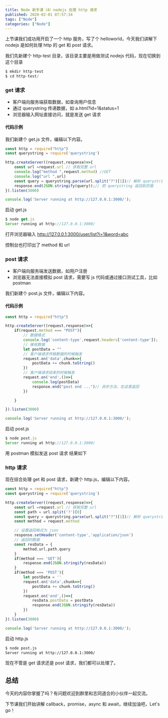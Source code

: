 ```yaml
---
title: Node 新手课（4）nodejs 处理 http 请求
published: 2020-02-01 07:57:34
tags: ["Node"]
categories: ["Node"]
---
```




上节课我们成功用开启了一个 http 服务，写了个 helloworld，今天我们讲解下 nodejs 是如何处理 http 的 get 和 post 请求。

我们先新建个 http-test 目录，该目录主要是用做测试 nodejs 代码，现在切换到这个目录

```js
$ mkdir http-test
$ cd http-test/
```

### get 请求

* 客户端向服务端获取数据，如查询用户信息
* 通过 querystring 传递数据，如 a.html?id=1&status=1
* 浏览器输入网址直接访问，就是发送 get 请求

#### 代码示例

我们新建个 get.js 文件，编辑以下内容。

```js
const http = require("http")
const querystring = require('querystring')

http.createServer((request,response)=>{
    const url =request.url // 获取完整 url
    console.log("method ",request.method) //GET
    console.log("url ",url)
    const query = querystring.parse(url.split("?")[1])// 解析 querystring
    response.end(JSON.stringify(query));// 把 querystring 返回到页面
}).listen(3000)

console.log('Server running at http://127.0.0.1:3000/');
```

启动 get.js

```js
$ node get.js
Server running at http://127.0.0.1:3000/
```

打开浏览器输入 http://127.0.0.1:3000/user/list?i=1&word=abc


控制台也打印出了 method 和 url

### post 请求

* 客户端向服务端发送数据，如用户注册
* 浏览器无法直接模拟 post 请求，需要写 js 代码或通过接口测试工具，比如 postman

我们新建个 post.js 文件，编辑以下内容。

#### 代码示例

```js
const http = require("http")

http.createServer((request,response)=>{
    if(request.method === "POST"){
        // 数据格式
        console.log('content-type',request.headers['content-type']);
        // 接收数据
        let postData = ""
        // 客户端请求传输数据的时候触发
        request.on('data',chunk=>{
            postData += chunk.toString()
        })
        // 客户端请求结束的时候触发
        request.on('end',()=>{
            console.log(postData)
            response.end("post end ...")// 异步方法，在这里返回
        })

    }

}).listen(3000)

console.log('Server running at http://127.0.0.1:3000/');
```

启动 post.js

```js
$ node post.js
Server running at http://127.0.0.1:3000/
```

用 postman 模拟发送 post 请求
结果如下


### http 请求

现在综合处理 get 和 post 请求，新建个 http.js，编辑以下内容。

```js
const http = require("http")
const querystring = require('querystring')

http.createServer((request,response)=>{
    const url =request.url // 获取完整 url
    const path = url.split('?')[0]
    const query = querystring.parse(url.split("?")[1])// 解析 querystring
    const method = request.method

    // 设置返回格式为 json
    response.setHeader('content-type','application/json')
    // 返回的数据
    const resData = {
        method,url,path,query
    }
    if(method === 'GET'){
        response.end(JSON.stringify(resData))
    }
    if(method === 'POST'){
        let postData = ''
        request.on('data',chunk=>{
            postData += chunk.toString()
        })
        request.on('end',()=>{
            resData.postData = postData
            response.end(JSON.stringify(resData))
        })
    }
}).listen(3000)

console.log('Server running at http://127.0.0.1:3000/');
```

启动 http.js

```sh
$ node post.js
Server running at http://127.0.0.1:3000/
```

现在不管是 get 请求还是 post 请求，我们都可以处理了。

## 总结

今天的内容你掌握了吗？有问题欢迎到群里和志同道合的小伙伴一起交流。

下节课我们开始讲解 callback，promise，async 和 await，继续加油吧，Let's go！

